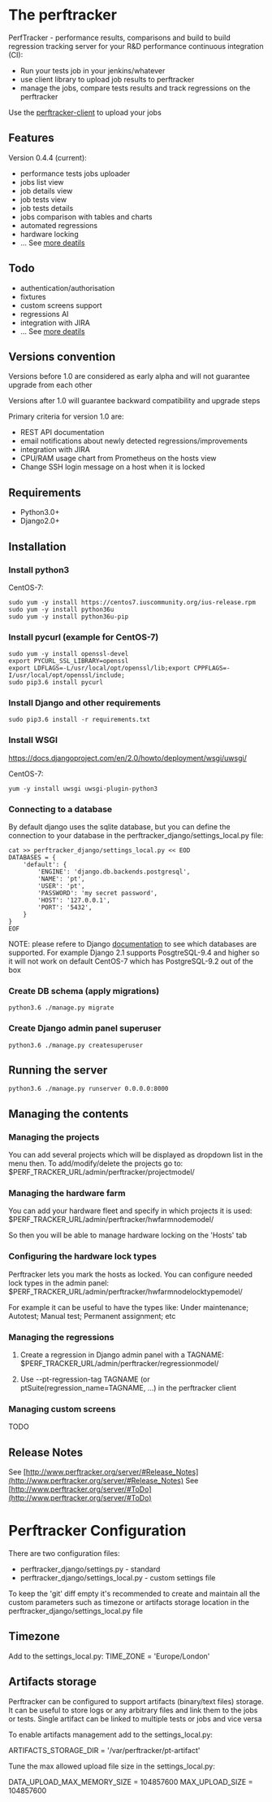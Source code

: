 # The perftracker

PerfTracker - performance results, comparisons and build to build regression tracking server
for your R&D performance continuous integration (CI):
- Run your tests job in your jenkins/whatever
- use client library to upload job results to perftracker
- manage the jobs, compare tests results and track regressions on the perftracker

Use the [perftracker-client](https://github.com/perfguru87/perftracker-client) to upload your jobs

## Features
Version 0.4.4 (current):
- performance tests jobs uploader
- jobs list view
- job details view
- job tests view
- job tests details
- jobs comparison with tables and charts
- automated regressions
- hardware locking
- ...
See [more deatils](http://www.perftracker.org/server/#Features_set)

## Todo
- authentication/authorisation
- fixtures
- custom screens support
- regressions AI
- integration with JIRA
- ...
See [more deatils](http://www.perftracker.org/server/#ToDo)

## Versions convention
Versions before 1.0 are considered as early alpha and will not guarantee upgrade from each other

Versions after 1.0 will guarantee backward compatibility and upgrade steps

Primary criteria for version 1.0 are:
- REST API documentation
- email notifications about newly detected regressions/improvements
- integration with JIRA
- CPU/RAM usage chart from Prometheus on the hosts view
- Change SSH login message on a host when it is locked

## Requirements

- Python3.0+
- Django2.0+

## Installation
### Install python3

CentOS-7:
```
sudo yum -y install https://centos7.iuscommunity.org/ius-release.rpm
sudo yum -y install python36u
sudo yum -y install python36u-pip
```

### Install pycurl (example for CentOS-7)

```
sudo yum -y install openssl-devel
export PYCURL_SSL_LIBRARY=openssl
export LDFLAGS=-L/usr/local/opt/openssl/lib;export CPPFLAGS=-I/usr/local/opt/openssl/include;
sudo pip3.6 install pycurl
```

### Install Django and other requirements

```
sudo pip3.6 install -r requirements.txt
```

### Install WSGI

https://docs.djangoproject.com/en/2.0/howto/deployment/wsgi/uwsgi/

CentOS-7:
```
yum -y install uwsgi uwsgi-plugin-python3
```

### Connecting to a database
By default django uses the sqlite database, but you can define the connection to your database in the perftracker_django/settings_local.py file:
```
cat >> perftracker_django/settings_local.py << EOD
DATABASES = {
    'default': {
        'ENGINE': 'django.db.backends.postgresql',
        'NAME': 'pt',
        'USER': 'pt',
        'PASSWORD': 'my secret password',
        'HOST': '127.0.0.1',
        'PORT': '5432',
    }
}
EOF
```

NOTE: please refere to Django [documentation](https://docs.djangoproject.com/en/2.1/ref/databases/) to see which databases are supported. For example Django 2.1 supports PosgtreSQL-9.4 and higher so it will not work on default CentOS-7 which has PostgreSQL-9.2 out of the box

### Create DB schema (apply migrations)
```
python3.6 ./manage.py migrate
```

### Create Django admin panel superuser

```
python3.6 ./manage.py createsuperuser
```

## Running the server

```
python3.6 ./manage.py runserver 0.0.0.0:8000
```

## Managing the contents

### Managing the projects

You can add several projects which will be displayed as dropdown list in the menu then. To add/modify/delete the projects go to:
$PERF_TRACKER_URL/admin/perftracker/projectmodel/

### Managing the hardware farm

You can add your hardware fleet and specify in which projects it is used:
$PERF_TRACKER_URL/admin/perftracker/hwfarmnodemodel/

So then you will be able to manage hardware locking on the 'Hosts' tab

### Configuring the hardware lock types

Perftracker lets you mark the hosts as locked. You can configure needed lock types in the admin panel:
$PERF_TRACKER_URL/admin/perftracker/hwfarmnodelocktypemodel/

For example it can be useful to have the types like: Under maintenance; Autotest; Manual test; Permanent assignment; etc

### Managing the regressions

1. Create a regression in Django admin panel with a TAGNAME:
$PERF_TRACKER_URL/admin/perftracker/regressionmodel/

2. Use --pt-regression-tag TAGNAME (or ptSuite(regression_name=TAGNAME, ...) in the perftracker client

### Managing custom screens

TODO

## Release Notes

See [http://www.perftracker.org/server/#Release_Notes](http://www.perftracker.org/server/#Release_Notes)
See [http://www.perftracker.org/server/#ToDo](http://www.perftracker.org/server/#ToDo)

# Perftracker Configuration

There are two configuration files:
- perftracker_django/settings.py - standard
- perftracker_django/settings_local.py - custom settings file

To keep the 'git' diff empty it's recommended to create and maintain all the custom parameters such as timezone
or artifacts storage location in the perftracker_django/settings_local.py file

## Timezone

Add to the settings_local.py:
TIME_ZONE = 'Europe/London'

## Artifacts storage

Perftracker can be configured to support artifacts (binary/text files) storage. It can be useful to store
logs or any arbitrary files and link them to the jobs or tests. Single artifact can be linked to multiple
tests or jobs and vice versa

To enable artifacts management add to the settings_local.py:

 ARTIFACTS_STORAGE_DIR = '/var/perftracker/pt-artifact'

Tune the max allowed upload file size in the settings_local.py:

 DATA_UPLOAD_MAX_MEMORY_SIZE = 104857600
 MAX_UPLOAD_SIZE = 104857600
